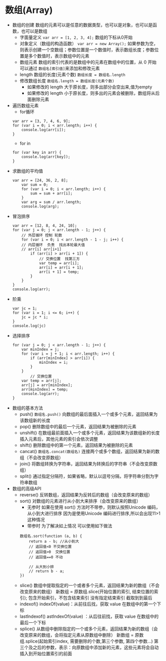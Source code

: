 # 数组(Array)
+ 数组的创建
    数组的元素可以是任意的数据类型，也可以是对象，也可以是函数，也可以是数组
    + 字面量定义 `var arr = [1, 2, 3, 4];`
      数组的下标从0开始
    + 对象定义（数组的构造函数）
        `var arr = new Array();`
        如果参数为空，则表示创建一个空数组；参数位置是一个数值时，表示数组长度；参数位置是多个数值时，表示数组中的元素
    + 数组元素
      数组的索引代表的是数组中的元素在数组中的位置，从 0 开始
      可以通过 `数组名[索引值]`来添加和修改元素
    + length 数组的长度(元素个数) `数组长度 = 数组名.length`
    + 修改数组长度 
      `数组名.length = 数组长度(元素个数)`
      - 如果修改的 length 大于原长度，则多出部分会空出来,值为empty
      - 如果修改的 length 小于原长度，则多出的元素会被删除，数组将从后面删除元素
+ 遍历数组元素
    + for循环
    ```
    var arr = [3, 7, 4, 6, 9];
    for (var i = 0; i < arr.length; i++) {  
        console.log(arr[i]);
    }
    ```
    + for in
    ```
    for (var key in arr) {
	    console.log(arr[key]);
    }
    ```
+ 求数组的平均值
    ```
    var arr = [24, 36, 2, 8];
        var sum = 0;
        for (var i = 0; i < arr.length; i++) {
            sum = sum + arr[i];
        }
        var arg = sum / arr.length;
        console.log(arg);
    ```
+ 冒泡排序
    ```
    var arr = [12, 8, 4, 24, 10];
    for (var j = 0; j < arr.length - 1; j++) {
        // 外层循环 控制 轮数
        for (var i = 0; i < arr.length - 1 - j; i++) {
        // 内层循环  负责  找出本轮最大值
        // arr[i] arr[i+1]
            if (arr[i] > arr[i + 1]) {
                // 交换位置  找第三方
                var temp = arr[i];
                arr[i] = arr[i + 1];
                arr[i + 1] = temp;
            }
        }
    }
    console.log(arr);
    ```
+ 阶乘
    ```
    var jc = 1;
    for (var i = 1; i <= 6; i++) {
        jc = jc * i;
    }
    console.log(jc)
    ```
+ 选择排序
    ```
    for (var j = 0; j < arr.length - 1; j++) {
        var minIndex = j;
        for (var i = j + 1; i < arr.length; i++) {
            if (arr[minIndex] > arr[i]) {
                minIndex = i;
            }
        }
            // 交换位置
        var temp = arr[j];
        arr[j] = arr[minIndex];
        arr[minIndex] = temp;
        console.log(arr);
    }
+ 数组的基本方法
    + push() `数组名.push()`
    向数组的最后面插入一个或多个元素，返回结果为该数组新的长度
    + pop()
    删除数组中的最后一个元素，返回结果为被删除的元素
    + unshift()
    在数组最前面插入一个或多个元素，返回结果为该数组新的长度 插入元素后，其他元素的索引会依次调整
    + shift()
    删除数组中的第一个元素，返回结果为被删除的元素
    + cancat() `数组名.concat(数组名)`
    连接两个或多个数组，返回结果为新的数组（不会改变原数组）
    + join()
    将数组转换为字符串，返回结果为转换后的字符串（不会改变原数组）
    + split()
    通过指定分隔符，如果省略，默认以逗号分隔，将字符串分割为字符串数组
+ 数组的高级API
    + reverse()
    反转数组，返回结果为反转后的数组（会改变原来的数组）
    + sort()
        对数组的元素进行从小到大来排序（会改变原来的数组）
        - 无参时
        如果在使用 sort() 方法时不带参，则默认按照Unicode 编码，从小到大进行排序
        因为是使用Unicode 编码进行排序,所以会出现11>1这种情况
        - 带参时
        为了解决如上情况 可以使用如下做法
        ```
        数组名.sort(function (a, b) {
            return a - b; //从小到大
            // 返回值<0 不交换位置
            // 返回值>0  交换位置
            // 返回值==0 不动

            // 从大到小排
            // return b - a;
        })
        ```
    + slice()
    数组中提取指定的一个或者多个元素，返回结果为新的数组（不会改变原来的数组）
    新数组 = 原数组.slice(开始位置的索引, 结束位置的索引);
    包含开始索引，不包含结束索引
    没有指定结束索引 截取到到最后
    + indexof()
    indexOf(value)：从前往后找，获取 value 在数组中的第一个下标
    + lastIndexof()
    astIndexOf(value) ：从后往前找，获取 value 在数组中的最后一个下标
    + splice()
    从数组中删除指定的一个或多个元素，返回结果为新的数组（会改变原来的数组，会将指定元素从原数组中删除）
    新数组 = 原数组.splice(起始索引index, 需要删除的个数,第三个参数, 第四个参数...)
    第三个及之后的参数，表示：向原数组中添加新的元素，这些元素将会自动插入到开始位置索引的前面

     

    